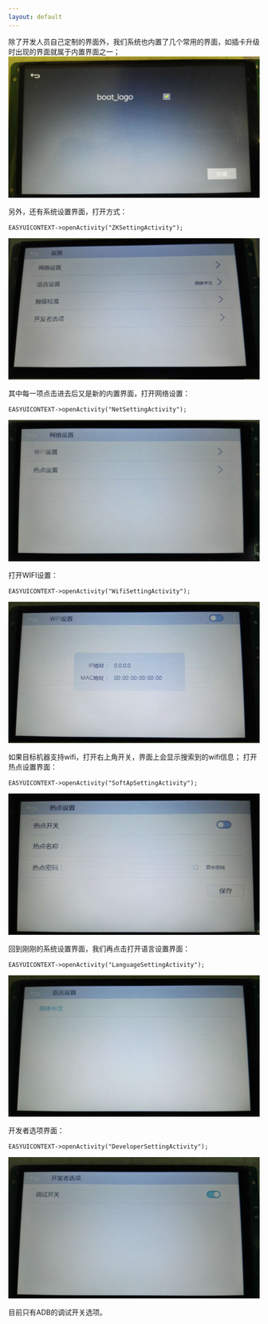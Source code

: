 ```yaml
---
layout: default
---
```

除了开发人员自己定制的界面外，我们系统也内置了几个常用的界面，如插卡升级时出现的界面就属于内置界面之一；
![](images/1065724717.jpg)

另外，还有系统设置界面，打开方式：
~~~
EASYUICONTEXT->openActivity("ZKSettingActivity");
~~~
![](images/1050526325.jpg)

其中每一项点击进去后又是新的内置界面，打开网络设置：
~~~
EASYUICONTEXT->openActivity("NetSettingActivity");
~~~
![](images/265806765.jpg)

打开WIFI设置：
~~~
EASYUICONTEXT->openActivity("WifiSettingActivity");
~~~
![](images/937353833.jpg)

如果目标机器支持wifi，打开右上角开关，界面上会显示搜索到的wifi信息；
打开热点设置界面：
~~~
EASYUICONTEXT->openActivity("SoftApSettingActivity");
~~~
![](images/1125946876.jpg)

回到刚刚的系统设置界面，我们再点击打开语言设置界面：
~~~
EASYUICONTEXT->openActivity("LanguageSettingActivity");
~~~
![](images/676072475.jpg)

开发者选项界面：
~~~
EASYUICONTEXT->openActivity("DeveloperSettingActivity");
~~~
![](images/135395757.jpg)

目前只有ADB的调试开关选项。